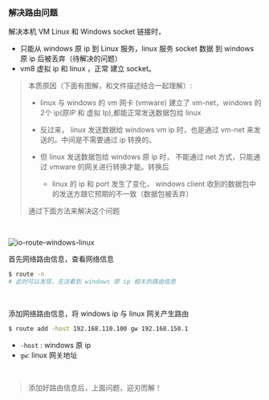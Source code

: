 ### 解决路由问题

解决本机 VM Linux 和 Windows socket 链接时，

- 只能从 windows 原 ip 到 Linux 服务，linux 服务 socket 数据 到 windows 原 ip 后被丢弃（待解决的问题）
- vm8 虚拟 ip 和 linux ，正常 建立 socket。

> 本质原因（下面有图解，和文件描述结合一起理解）:
>
> -  linux  与 windows 的 vm 网卡 (vmware)  建立了 vm-net，windows 的2个 ip(原IP 和 虚拟 Ip),都能正常发送数据包给 linux
>
> - 反过来， linux 发送数据给 windows vm ip 时，也是通过 vm-net 来发送的。中间是不需要通过 ip 转换的。
> - 但 linux 发送数据包给 windows 原 ip 时， 不能通过 net 方式，只能通过 vmware 的网关进行转换才能。转换后
>   - linux 的 ip 和 port 发生了变化， windows client 收到的数据包中的发送方跟它预期的不一致（数据包被丢弃）
>
> 通过下面方法来解决这个问题

&nbsp;

![io-route-windows-linux](/Users/alton/Documents/profile/notebook/Java/play-java/io/docs/images/io-route-windows-linux.png)

首先网络路由信息，查看网络信息

```bash
$ route -n
# 此时可以发现，无法看到 windows 原 ip 相关的路由信息
```

&nbsp;

添加网络路由信息，将 windows ip 与 linux 网关产生路由

```bash
$ route add -host 192.168.110.100 gw 192.168.150.1
```

- `-host` : windows 原 ip
- `gw`:  linux 网关地址

&nbsp;

> 添加好路由信息后，上面问题，迎刃而解！